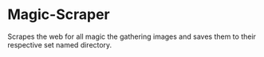 # Magic-Scraper
Scrapes the web for all magic the gathering images and saves them to their respective set named directory.
